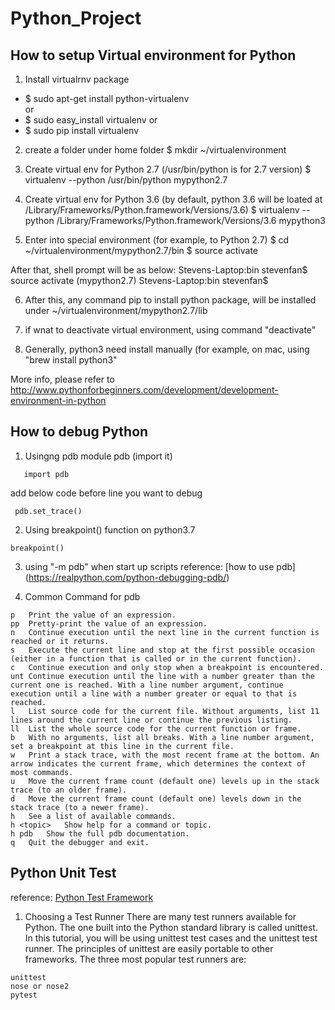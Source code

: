 # Python_Project

## How to setup Virtual environment for Python

1. Install virtualrnv package
  - $ sudo apt-get install python-virtualenv  
  or 
  - $ sudo easy_install virtualenv 
  or
  - $ sudo pip install virtualenv

2. create a folder under home folder
$ mkdir ~/virtualenvironment

3. Create virtual env for Python 2.7 (/usr/bin/python is for 2.7 version)
$ virtualenv --python /usr/bin/python mypython2.7

4. Create virtual env for Python 3.6 (by default, python 3.6 will be loated at /Library/Frameworks/Python.framework/Versions/3.6)
$ virtualenv --python /Library/Frameworks/Python.framework/Versions/3.6 mypython3

5. Enter into special environment (for example, to Python 2.7)
$ cd ~/virtualenvironment/mypython2.7/bin
$ source activate

After that, shell prompt will be as below:
Stevens-Laptop:bin stevenfan$ source activate
(mypython2.7) Stevens-Laptop:bin stevenfan$

6. After this, any command pip to install python package, will be installed under ~/virtualenvironment/mypython2.7/lib

7. if wnat to deactivate virtual environment, using command "deactivate"

8. Generally, python3 need install manually (for example, on mac, using "brew install python3"

More info, please refer to http://www.pythonforbeginners.com/development/development-environment-in-python

## How to debug Python
1. Usingng pdb module pdb (import it)
```
   import pdb
```
add below code before line you want to debug
```
 pdb.set_trace()
```
2. Using breakpoint() function on python3.7
```
breakpoint()
```

3. using "-m pdb" when start up scripts
reference: [how to use pdb] (https://realpython.com/python-debugging-pdb/)

4. Common Command for pdb
```
p	Print the value of an expression.
pp	Pretty-print the value of an expression.
n	Continue execution until the next line in the current function is reached or it returns.
s	Execute the current line and stop at the first possible occasion (either in a function that is called or in the current function).
c	Continue execution and only stop when a breakpoint is encountered.
unt	Continue execution until the line with a number greater than the current one is reached. With a line number argument, continue execution until a line with a number greater or equal to that is reached.
l	List source code for the current file. Without arguments, list 11 lines around the current line or continue the previous listing.
ll	List the whole source code for the current function or frame.
b	With no arguments, list all breaks. With a line number argument, set a breakpoint at this line in the current file.
w	Print a stack trace, with the most recent frame at the bottom. An arrow indicates the current frame, which determines the context of most commands.
u	Move the current frame count (default one) levels up in the stack trace (to an older frame).
d	Move the current frame count (default one) levels down in the stack trace (to a newer frame).
h	See a list of available commands.
h <topic>	Show help for a command or topic.
h pdb	Show the full pdb documentation.
q	Quit the debugger and exit.
```
## Python Unit Test
reference: [Python Test Framework](https://realpython.com/python-testing/)
1. Choosing a Test Runner
There are many test runners available for Python. The one built into the Python standard library is called unittest. In this tutorial, you will be using unittest test cases and the unittest test runner. The principles of unittest are easily portable to other frameworks. The three most popular test runners are:
```
unittest
nose or nose2
pytest
```
